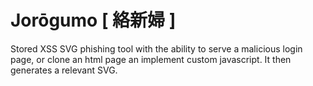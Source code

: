 # Jorōgumo [ 絡新婦 ]
Stored XSS SVG phishing tool with the ability to serve a malicious login page, or clone an html page an implement custom javascript. It then generates a relevant SVG.
